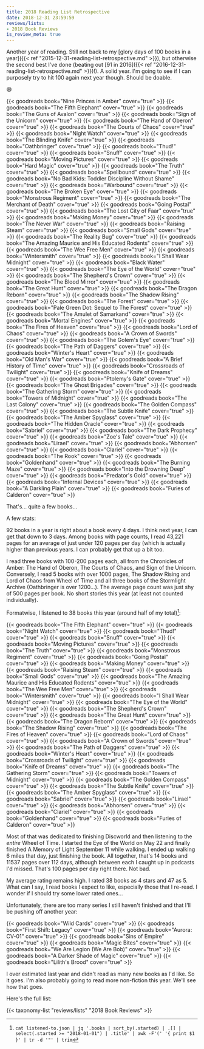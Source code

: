 ```yaml
---
title: 2018 Reading List Retrospective
date: 2018-12-31 23:59:59
reviews/lists:
- 2018 Book Reviews
is_review_meta: true
---
```

Another year of reading. Still not back to my [glory days of 100 books in a year]({{< ref "2015-12-31-reading-list-retrospective.md" >}}), but otherwise the second best I've done (beating out [91 in 2016]({{< ref "2016-12-31-reading-list-retrospective.md" >}})!). A solid year. I'm going to see if I can purposely try to hit 100 again next year though. Should be doable.

:smile:

<!--more-->

{{< goodreads book="Nine Princes in Amber" cover="true" >}}
{{< goodreads book="The Fifth Elephant" cover="true" >}}
{{< goodreads book="The Guns of Avalon" cover="true" >}}
{{< goodreads book="Sign of the Unicorn" cover="true" >}}
{{< goodreads book="The Hand of Oberon" cover="true" >}}
{{< goodreads book="The Courts of Chaos" cover="true" >}}
{{< goodreads book="Night Watch" cover="true" >}}
{{< goodreads book="The Blinding Knife" cover="true" >}}
{{< goodreads book="Oathbringer" cover="true" >}}
{{< goodreads book="Thud!" cover="true" >}}
{{< goodreads book="Snuff" cover="true" >}}
{{< goodreads book="Moving Pictures" cover="true" >}}
{{< goodreads book="Hard Magic" cover="true" >}}
{{< goodreads book="The Truth" cover="true" >}}
{{< goodreads book="Spellbound" cover="true" >}}
{{< goodreads book="No Bad Kids: Toddler Discipline Without Shame" cover="true" >}}
{{< goodreads book="Warbound" cover="true" >}}
{{< goodreads book="The Broken Eye" cover="true" >}}
{{< goodreads book="Monstrous Regiment" cover="true" >}}
{{< goodreads book="The Merchant of Death" cover="true" >}}
{{< goodreads book="Going Postal" cover="true" >}}
{{< goodreads book="The Lost City of Faar" cover="true" >}}
{{< goodreads book="Making Money" cover="true" >}}
{{< goodreads book="The Never War" cover="true" >}}
{{< goodreads book="Raising Steam" cover="true" >}}
{{< goodreads book="Small Gods" cover="true" >}}
{{< goodreads book="The Reality Bug" cover="true" >}}
{{< goodreads book="The Amazing Maurice and His Educated Rodents" cover="true" >}}
{{< goodreads book="The Wee Free Men" cover="true" >}}
{{< goodreads book="Wintersmith" cover="true" >}}
{{< goodreads book="I Shall Wear Midnight" cover="true" >}}
{{< goodreads book="Black Water" cover="true" >}}
{{< goodreads book="The Eye of the World" cover="true" >}}
{{< goodreads book="The Shepherd's Crown" cover="true" >}}
{{< goodreads book="The Blood Mirror" cover="true" >}}
{{< goodreads book="The Great Hunt" cover="true" >}}
{{< goodreads book="The Dragon Reborn" cover="true" >}}
{{< goodreads book="The Shadow Rising" cover="true" >}}
{{< goodreads book="The Forest" cover="true" >}}
{{< goodreads book="Pale Green Dot: Sequel to The Forest" cover="true" >}}
{{< goodreads book="The Amulet of Samarkand" cover="true" >}}
{{< goodreads book="Mortal Engines" cover="true" >}}
{{< goodreads book="The Fires of Heaven" cover="true" >}}
{{< goodreads book="Lord of Chaos" cover="true" >}}
{{< goodreads book="A Crown of Swords" cover="true" >}}
{{< goodreads book="The Golem's Eye" cover="true" >}}
{{< goodreads book="The Path of Daggers" cover="true" >}}
{{< goodreads book="Winter's Heart" cover="true" >}}
{{< goodreads book="Old Man's War" cover="true" >}}
{{< goodreads book="A Brief History of Time" cover="true" >}}
{{< goodreads book="Crossroads of Twilight" cover="true" >}}
{{< goodreads book="Knife of Dreams" cover="true" >}}
{{< goodreads book="Ptolemy's Gate" cover="true" >}}
{{< goodreads book="The Ghost Brigades" cover="true" >}}
{{< goodreads book="The Gathering Storm" cover="true" >}}
{{< goodreads book="Towers of Midnight" cover="true" >}}
{{< goodreads book="The Last Colony" cover="true" >}}
{{< goodreads book="The Golden Compass" cover="true" >}}
{{< goodreads book="The Subtle Knife" cover="true" >}}
{{< goodreads book="The Amber Spyglass" cover="true" >}}
{{< goodreads book="The Hidden Oracle" cover="true" >}}
{{< goodreads book="Sabriel" cover="true" >}}
{{< goodreads book="The Dark Prophecy" cover="true" >}}
{{< goodreads book="Zoe's Tale" cover="true" >}}
{{< goodreads book="Lirael" cover="true" >}}
{{< goodreads book="Abhorsen" cover="true" >}}
{{< goodreads book="Clariel" cover="true" >}}
{{< goodreads book="The Rook" cover="true" >}}
{{< goodreads book="Goldenhand" cover="true" >}}
{{< goodreads book="The Burning Maze" cover="true" >}}
{{< goodreads book="Into the Drowning Deep" cover="true" >}}
{{< goodreads book="Predator's Gold" cover="true" >}}
{{< goodreads book="Infernal Devices" cover="true" >}}
{{< goodreads book="A Darkling Plain" cover="true" >}}
{{< goodreads book="Furies of Calderon" cover="true" >}}

That's... quite a few books...

A few stats:

92 books in a year is right about a book every 4 days. I think next year, I can get that down to 3 days. Among books with page counts, I read 43,221 pages for an average of just under 120 pages per day (which is actually higher than previous years. I can probably get that up a bit too.

I read three books with 100-200 pages each, all from the Chronicles of Amber: The Hand of Oberon, The Courts of Chaos, and Sign of the Unicorn. Conversely, I read 5 books with over 1000 pages, The Shadow Rising and Lord of Chaos from Wheel of Time and all three books of the Stormlight Archive (Oathbringer is over 1200...). The average page count was just shy of 500 pages per book. No short stories this year (at least not counted individually).

Formatwise, I listened to 38 books this year (around half of my total)[^listened-to]:

{{< goodreads book="The Fifth Elephant" cover="true" >}}
{{< goodreads book="Night Watch" cover="true" >}}
{{< goodreads book="Thud!" cover="true" >}}
{{< goodreads book="Snuff" cover="true" >}}
{{< goodreads book="Moving Pictures" cover="true" >}}
{{< goodreads book="The Truth" cover="true" >}}
{{< goodreads book="Monstrous Regiment" cover="true" >}}
{{< goodreads book="Going Postal" cover="true" >}}
{{< goodreads book="Making Money" cover="true" >}}
{{< goodreads book="Raising Steam" cover="true" >}}
{{< goodreads book="Small Gods" cover="true" >}}
{{< goodreads book="The Amazing Maurice and His Educated Rodents" cover="true" >}}
{{< goodreads book="The Wee Free Men" cover="true" >}}
{{< goodreads book="Wintersmith" cover="true" >}}
{{< goodreads book="I Shall Wear Midnight" cover="true" >}}
{{< goodreads book="The Eye of the World" cover="true" >}}
{{< goodreads book="The Shepherd's Crown" cover="true" >}}
{{< goodreads book="The Great Hunt" cover="true" >}}
{{< goodreads book="The Dragon Reborn" cover="true" >}}
{{< goodreads book="The Shadow Rising" cover="true" >}}
{{< goodreads book="The Fires of Heaven" cover="true" >}}
{{< goodreads book="Lord of Chaos" cover="true" >}}
{{< goodreads book="A Crown of Swords" cover="true" >}}
{{< goodreads book="The Path of Daggers" cover="true" >}}
{{< goodreads book="Winter's Heart" cover="true" >}}
{{< goodreads book="Crossroads of Twilight" cover="true" >}}
{{< goodreads book="Knife of Dreams" cover="true" >}}
{{< goodreads book="The Gathering Storm" cover="true" >}}
{{< goodreads book="Towers of Midnight" cover="true" >}}
{{< goodreads book="The Golden Compass" cover="true" >}}
{{< goodreads book="The Subtle Knife" cover="true" >}}
{{< goodreads book="The Amber Spyglass" cover="true" >}}
{{< goodreads book="Sabriel" cover="true" >}}
{{< goodreads book="Lirael" cover="true" >}}
{{< goodreads book="Abhorsen" cover="true" >}}
{{< goodreads book="Clariel" cover="true" >}}
{{< goodreads book="Goldenhand" cover="true" >}}
{{< goodreads book="Furies of Calderon" cover="true" >}}

Most of that was dedicated to finishing Discworld and then listening to the *entire* Wheel of Time. I started the Eye of the World on May 22 and finally finished A Memory of Light September 11 while walking. I ended up walking 6 miles that day, just finishing the book. All together, that's 14 books and 11537 pages over 112 days, although between each I caught up in podcasts I'd missed. That's 100 pages per day right there. Not bad.

My average rating remains high. I rated 38 books as 4 stars and 47 as 5. What can I say, I read books I expect to like, especially those that I re-read. I wonder if I should try some lower rated ones...

Unfortunately, there are too many series I still haven't finished and that I'll be pushing off another year:

{{< goodreads book="Wild Cards" cover="true" >}}
{{< goodreads book="First Shift: Legacy" cover="true" >}}
{{< goodreads book="Aurora: CV-01" cover="true" >}}
{{< goodreads book="Sins of Empire" cover="true" >}}
{{< goodreads book="Magic Bites" cover="true" >}}
{{< goodreads book="We Are Legion (We Are Bob)" cover="true" >}}
{{< goodreads book="A Darker Shade of Magic" cover="true" >}}
{{< goodreads book="Lilith's Brood" cover="true" >}}

I over estimated last year and didn't read as many new books as I'd like. So it goes. I'm also probably going to read more non-fiction this year. We'll see how that goes.

Here's the full list:

{{< taxonomy-list "reviews/lists" "2018 Book Reviews" >}}


[^listened-to]: `cat listened-to.json | jq '.books | sort_by(.started) | .[] | select(.started >= "2018-01-01") | .title' | awk -F'(' '{ print $1 }' | tr -d '"' | trim`
